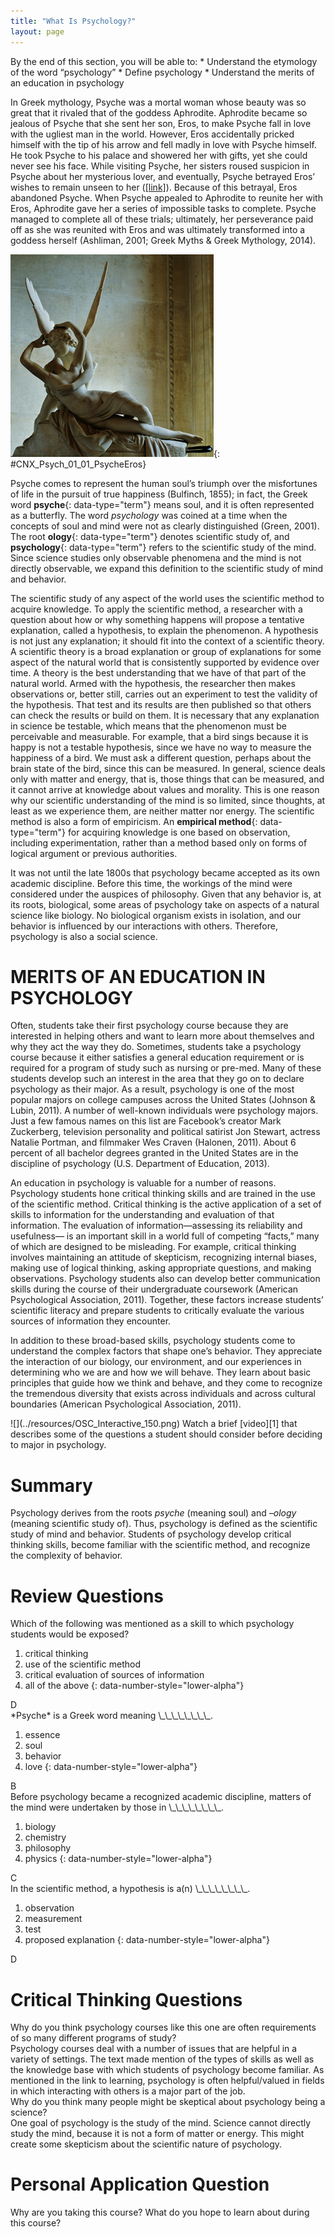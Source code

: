 ```yaml
---
title: "What Is Psychology?"
layout: page
---
```



<div data-type="abstract" markdown="1">
By the end of this section, you will be able to:
* Understand the etymology of the word “psychology”
* Define psychology
* Understand the merits of an education in psychology

</div>

In Greek mythology, Psyche was a mortal woman whose beauty was so great that it rivaled that of the goddess Aphrodite. Aphrodite became so jealous of Psyche that she sent her son, Eros, to make Psyche fall in love with the ugliest man in the world. However, Eros accidentally pricked himself with the tip of his arrow and fell madly in love with Psyche himself. He took Psyche to his palace and showered her with gifts, yet she could never see his face. While visiting Psyche, her sisters roused suspicion in Psyche about her mysterious lover, and eventually, Psyche betrayed Eros’ wishes to remain unseen to her ([\[link\]](#CNX_Psych_01_01_PsycheEros)). Because of this betrayal, Eros abandoned Psyche. When Psyche appealed to Aphrodite to reunite her with Eros, Aphrodite gave her a series of impossible tasks to complete. Psyche managed to complete all of these trials; ultimately, her perseverance paid off as she was reunited with Eros and was ultimately transformed into a goddess herself (Ashliman, 2001; Greek Myths &amp; Greek Mythology, 2014).

 ![A photograph shows a sculpture of a winged man embracing a woman from behind.](../resources/CNX_Psych_01_01_PsycheEros.jpg "Antonio Canova's sculpture depicts Eros and Psyche."){: #CNX_Psych_01_01_PsycheEros}

Psyche comes to represent the human soul’s triumph over the misfortunes of life in the pursuit of true happiness (Bulfinch, 1855); in fact, the Greek word **psyche**{: data-type="term"} means soul, and it is often represented as a butterfly. The word *psychology* was coined at a time when the concepts of soul and mind were not as clearly distinguished (Green, 2001). The root **ology**{: data-type="term"} denotes scientific study of, and **psychology**{: data-type="term"} refers to the scientific study of the mind. Since science studies only observable phenomena and the mind is not directly observable, we expand this definition to the scientific study of mind and behavior.

The scientific study of any aspect of the world uses the scientific method to acquire knowledge. To apply the scientific method, a researcher with a question about how or why something happens will propose a tentative explanation, called a hypothesis, to explain the phenomenon. A hypothesis is not just any explanation; it should fit into the context of a scientific theory. A scientific theory is a broad explanation or group of explanations for some aspect of the natural world that is consistently supported by evidence over time. A theory is the best understanding that we have of that part of the natural world. Armed with the hypothesis, the researcher then makes observations or, better still, carries out an experiment to test the validity of the hypothesis. That test and its results are then published so that others can check the results or build on them. It is necessary that any explanation in science be testable, which means that the phenomenon must be perceivable and measurable. For example, that a bird sings because it is happy is not a testable hypothesis, since we have no way to measure the happiness of a bird. We must ask a different question, perhaps about the brain state of the bird, since this can be measured. In general, science deals only with matter and energy, that is, those things that can be measured, and it cannot arrive at knowledge about values and morality. This is one reason why our scientific understanding of the mind is so limited, since thoughts, at least as we experience them, are neither matter nor energy. The scientific method is also a form of empiricism. An **empirical method**{: data-type="term"} for acquiring knowledge is one based on observation, including experimentation, rather than a method based only on forms of logical argument or previous authorities.

It was not until the late 1800s that psychology became accepted as its own academic discipline. Before this time, the workings of the mind were considered under the auspices of philosophy. Given that any behavior is, at its roots, biological, some areas of psychology take on aspects of a natural science like biology. No biological organism exists in isolation, and our behavior is influenced by our interactions with others. Therefore, psychology is also a social science.

# MERITS OF AN EDUCATION IN PSYCHOLOGY

Often, students take their first psychology course because they are interested in helping others and want to learn more about themselves and why they act the way they do. Sometimes, students take a psychology course because it either satisfies a general education requirement or is required for a program of study such as nursing or pre-med. Many of these students develop such an interest in the area that they go on to declare psychology as their major. As a result, psychology is one of the most popular majors on college campuses across the United States (Johnson &amp; Lubin, 2011). A number of well-known individuals were psychology majors. Just a few famous names on this list are Facebook’s creator Mark Zuckerberg, television personality and political satirist Jon Stewart, actress Natalie Portman, and filmmaker Wes Craven (Halonen, 2011). About 6 percent of all bachelor degrees granted in the United States are in the discipline of psychology (U.S. Department of Education, 2013).

An education in psychology is valuable for a number of reasons. Psychology students hone critical thinking skills and are trained in the use of the scientific method. Critical thinking is the active application of a set of skills to information for the understanding and evaluation of that information. The evaluation of information—assessing its reliability and usefulness— is an important skill in a world full of competing “facts,” many of which are designed to be misleading. For example, critical thinking involves maintaining an attitude of skepticism, recognizing internal biases, making use of logical thinking, asking appropriate questions, and making observations. Psychology students also can develop better communication skills during the course of their undergraduate coursework (American Psychological Association, 2011). Together, these factors increase students’ scientific literacy and prepare students to critically evaluate the various sources of information they encounter.

In addition to these broad-based skills, psychology students come to understand the complex factors that shape one’s behavior. They appreciate the interaction of our biology, our environment, and our experiences in determining who we are and how we will behave. They learn about basic principles that guide how we think and behave, and they come to recognize the tremendous diversity that exists across individuals and across cultural boundaries (American Psychological Association, 2011).

<div data-type="note" class="psychology link-to-learning" data-label="Link to Learning" markdown="1">
<span data-type="media" data-alt=""> ![](../resources/OSC_Interactive_150.png) </span>
Watch a brief [video][1] that describes some of the questions a student should consider before deciding to major in psychology.

</div>

# Summary

Psychology derives from the roots *psyche* (meaning soul) and *–ology* (meaning scientific study of). Thus, psychology is defined as the scientific study of mind and behavior. Students of psychology develop critical thinking skills, become familiar with the scientific method, and recognize the complexity of behavior.

# Review Questions

<div data-type="exercise">
<div data-type="problem" markdown="1">
Which of the following was mentioned as a skill to which psychology students would be exposed?

1.  critical thinking
2.  use of the scientific method
3.  critical evaluation of sources of information
4.  all of the above
{: data-number-style="lower-alpha"}

</div>
<div data-type="solution" markdown="1">
D

</div>
</div>

<div data-type="exercise">
<div data-type="problem" markdown="1">
*Psyche* is a Greek word meaning \_\_\_\_\_\_\_\_.

1.  essence
2.  soul
3.  behavior
4.  love
{: data-number-style="lower-alpha"}

</div>
<div data-type="solution" markdown="1">
B

</div>
</div>

<div data-type="exercise">
<div data-type="problem" markdown="1">
Before psychology became a recognized academic discipline, matters of the mind were undertaken by those in \_\_\_\_\_\_\_\_.

1.  biology
2.  chemistry
3.  philosophy
4.  physics
{: data-number-style="lower-alpha"}

</div>
<div data-type="solution" markdown="1">
C

</div>
</div>

<div data-type="exercise">
<div data-type="problem" markdown="1">
In the scientific method, a hypothesis is a(n) \_\_\_\_\_\_\_\_.

1.  observation
2.  measurement
3.  test
4.  proposed explanation
{: data-number-style="lower-alpha"}

</div>
<div data-type="solution" markdown="1">
D

</div>
</div>

# Critical Thinking Questions

<div data-type="exercise">
<div data-type="problem" markdown="1">
Why do you think psychology courses like this one are often requirements of so many different programs of study?

</div>
<div data-type="solution" markdown="1">
Psychology courses deal with a number of issues that are helpful in a variety of settings. The text made mention of the types of skills as well as the knowledge base with which students of psychology become familiar. As mentioned in the link to learning, psychology is often helpful/valued in fields in which interacting with others is a major part of the job.

</div>
</div>

<div data-type="exercise">
<div data-type="problem" markdown="1">
Why do you think many people might be skeptical about psychology being a science?

</div>
<div data-type="solution" markdown="1">
One goal of psychology is the study of the mind. Science cannot directly study the mind, because it is not a form of matter or energy. This might create some skepticism about the scientific nature of psychology.

</div>
</div>

# Personal Application Question

<div data-type="exercise">
<div data-type="problem" markdown="1">
Why are you taking this course? What do you hope to learn about during this course?

</div>
</div>



[1]: http://openstaxcollege.org/l/psycmajor
